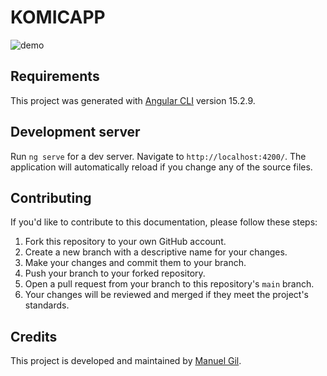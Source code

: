 # KOMICAPP

![demo](./docs/images/demo.gif)

## Requirements

This project was generated with [Angular CLI](https://github.com/angular/angular-cli) version 15.2.9.

## Development server

Run `ng serve` for a dev server. Navigate to `http://localhost:4200/`. The application will automatically reload if you change any of the source files.

## Contributing

If you'd like to contribute to this documentation, please follow these steps:

1. Fork this repository to your own GitHub account.
2. Create a new branch with a descriptive name for your changes.
3. Make your changes and commit them to your branch.
4. Push your branch to your forked repository.
5. Open a pull request from your branch to this repository's `main` branch.
6. Your changes will be reviewed and merged if they meet the project's standards.

## Credits

This project is developed and maintained by [Manuel Gil](https://github.com/ManuelGil).
